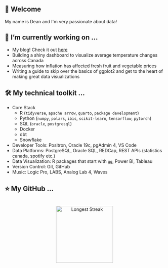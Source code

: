👋 Welcome
---
My name is Dean and I'm very passionate about data!

🔭 I’m currently working on ...
---
  - My blog! Check it out [here](https://deanhansen.blog/)
  - Building a shiny dashboard to visualize average temperature changes across Canada
  - Measuring how inflation has affected fresh fruit and vegetable prices
  - Writing a guide to skip over the basics of ggplot2 and get to the heart of making great data visualizations

🛠 My technical toolkit ...
---
  - Core Stack
    - R (`tidyverse`, `apache arrow`, `quarto`, `package development`)
    - Python (`numpy`, `polars`, `ibis`, `scikit-learn`, `tensorflow`, `pytorch`)
    - SQL (`oracle`, `postgresql`)
    - Docker
    - dbt
    - Snowflake
  - Developer Tools: Positron, Oracle 19c, pgAdmin 4, VS Code
  - Data Platforms: PostgreSQL, Oracle SQL, REDCap, REST APIs (statistics canada, spotify etc.)
  - Data Visualization: R packages that start with `gg`, Power BI, Tableau
  - Version Control: Git, GitHub
  - Music: Logic Pro, LABS, Analog Lab 4, Waves

⭐ My GitHub ...
---
<br>
<div align="center">
  <img src="https://streak-stats.demolab.com?user=deanhansen" alt="Longest Streak" height="180em"/>
</div>
<br>
